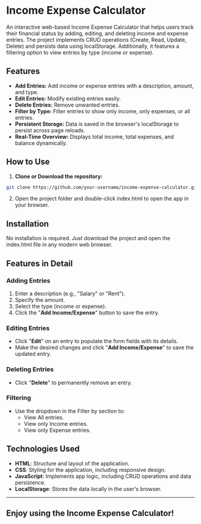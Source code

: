 # Income Expense Calculator

An interactive web-based Income Expense Calculator that helps users track their financial status by adding, editing, and deleting income and expense entries. 
The project implements CRUD operations (Create, Read, Update, Delete) and persists data using localStorage. Additionally, it features a filtering option to view entries by type (income or expense).

## Features
- **Add Entries:** Add income or expense entries with a description, amount, and type.
- **Edit Entries:** Modify existing entries easily.
- **Delete Entries:** Remove unwanted entries.
- **Filter by Type:** Filter entries to show only income, only expenses, or all entries.
- **Persistent Storage:** Data is saved in the browser's localStorage to persist across page reloads.
- **Real-Time Overview:** Displays total income, total expenses, and balance dynamically.

## How to Use

1. **Clone or Download the repository:**
```bash
git clone https://github.com/your-username/income-expense-calculator.git
```

2. Open the project folder and double-click index.html to open the app in your browser.

## Installation
No installation is required. Just download the project and open the index.html file in any modern web browser.

## Features in Detail
### Adding Entries
1. Enter a description (e.g., "Salary" or "Rent").
2. Specify the amount.
3. Select the type (income or expense).
4. Click the "**Add Income/Expense**" button to save the entry.

### Editing Entries
* Click "**Edit**" on an entry to populate the form fields with its details.
* Make the desired changes and click "**Add Income/Expense**" to save the updated entry.

### Deleting Entries
* Click "**Delete**" to permanently remove an entry.

### Filtering

* Use the dropdown in the Filter by section to:
  * View All entries.
  * View only Income entries.
  * View only Expense entries.

## Technologies Used
- **HTML**: Structure and layout of the application.
- **CSS**: Styling for the application, including responsive design.
- **JavaScript**: Implements app logic, including CRUD operations and data persistence.
- **LocalStorage**: Stores the data locally in the user's browser.

-----------------------
## Enjoy using the Income Expense Calculator!
